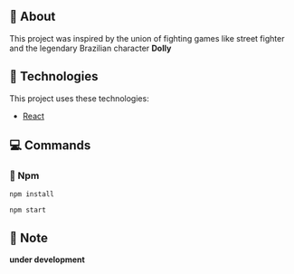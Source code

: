 ## :melon: About
This project was inspired by the union of fighting games like street fighter and the legendary Brazilian character <b>Dolly</b>

## :rocket: Technologies
This project uses these technologies:
- [React](https://reactjs.org)

## :computer: Commands 
### :memo: Npm
```npm
npm install
```
```npm
npm start
```

## :full_moon_with_face: Note
**under development**